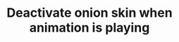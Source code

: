 ---
title: 'Deactivate onion skin when animation is playing'
redirect_to:
  - 'https://discuss.pencil2d.org/t/deactivate-onion-skin-when-animation-is-playing/764'
---